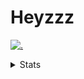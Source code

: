 # Heyzzz  

[![.](https://skillicons.dev/icons?i=js,java)](https://skillicons.dev)  

<details>
<summary>Stats</summary
<!--START_SECTION:waka-->

```txt
TypeScript   37 mins         █████████████▒░░░░░░░░░░░   52.88 %
CSS          33 mins         ███████████▓░░░░░░░░░░░░░   46.86 %
JavaScript   0 secs          ░░░░░░░░░░░░░░░░░░░░░░░░░   00.26 %
```

<!--END_SECTION:waka-->
</details>
